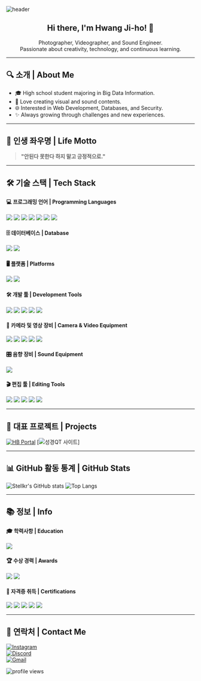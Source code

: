 <!-- README.md -->

<!-- 헤더 배너 -->
![header](https://capsule-render.vercel.app/api?type=waving&color=0:1770ff,100:00c7b7&height=200&text=stellkr's%20GitHub&fontColor=ffffff&fontSize=45&animation=twinkling&fontAlignY=40)

<h2 align="center">Hi there, I'm Hwang Ji-ho! 👋</h2>

<p align="center">
Photographer, Videographer, and Sound Engineer.<br/>
Passionate about creativity, technology, and continuous learning.
</p>


---

## 🔍 소개 | About Me
- 🎓 High school student majoring in Big Data Information.
- 🎥 Love creating visual and sound contents.
- 🌐 Interested in Web Development, Databases, and Security.
- ✨ Always growing through challenges and new experiences.


---

## 🌟 인생 좌우명 | Life Motto

> **"안된다 못한다 하지 말고 긍정적으로."**


---

## 🛠️ 기술 스택 | Tech Stack

#### 💻 프로그래밍 언어 | Programming Languages
<p>
  <img src="https://img.shields.io/badge/Python-3776AB?style=for-the-badge&logo=python&logoColor=white"/>
  <img src="https://img.shields.io/badge/PHP-8892BF?style=for-the-badge&logo=php&logoColor=white"/>
  <img src="https://img.shields.io/badge/HTML5-E34F26?style=for-the-badge&logo=html5&logoColor=white"/>
  <img src="https://img.shields.io/badge/CSS3-1572B6?style=for-the-badge&logo=css3&logoColor=white"/>
  <img src="https://img.shields.io/badge/JavaScript-F7DF1E?style=for-the-badge&logo=javascript&logoColor=black"/>
  <img src="https://img.shields.io/badge/discord.py-5865F2?style=for-the-badge&logo=discord&logoColor=white"/>
  <img src="https://img.shields.io/badge/disnake-5865F2?style=for-the-badge&logo=discord&logoColor=white"/>
</p>

#### 🗄️ 데이터베이스 | Database
<p>
  <img src="https://img.shields.io/badge/MySQL-4479A1?style=for-the-badge&logo=mysql&logoColor=white"/>
  <img src="https://img.shields.io/badge/Oracle-F80000?style=for-the-badge&logo=oracle&logoColor=white"/>
</p>

#### 🖥️ 플랫폼 | Platforms
<p>
  <img src="https://img.shields.io/badge/Windows-0078D6?style=for-the-badge&logo=windows&logoColor=white"/>
  <img src="https://img.shields.io/badge/Netlify-00C7B7?style=for-the-badge&logo=netlify&logoColor=white"/>
</p>

#### 🛠️ 개발 툴 | Development Tools
<p>
  <img src="https://img.shields.io/badge/Visual%20Studio%20Code-007ACC?style=for-the-badge&logo=visualstudiocode&logoColor=white"/>
  <img src="https://img.shields.io/badge/Eclipse-2C2255?style=for-the-badge&logo=eclipseide&logoColor=white"/>
  <img src="https://img.shields.io/badge/PyCharm-000000?style=for-the-badge&logo=pycharm&logoColor=white"/>
  <img src="https://img.shields.io/badge/Jupyter%20Notebook-F37626?style=for-the-badge&logo=jupyter&logoColor=white"/>
  <img src="https://img.shields.io/badge/XAMPP-FB7A24?style=for-the-badge&logo=xampp&logoColor=white"/>
</p>

#### 🎥 카메라 및 영상 장비 | Camera & Video Equipment
<p>
  <img src="https://img.shields.io/badge/Canon%20EOS%20550D-000000?style=for-the-badge&logoWidth=20&logo=https://upload.wikimedia.org/wikipedia/commons/3/3d/Canon_wordmark.svg"/>
  <img src="https://img.shields.io/badge/Canon%20EOS%20700D-000000?style=for-the-badge&logoWidth=20&logo=https://upload.wikimedia.org/wikipedia/commons/3/3d/Canon_wordmark.svg"/>
  <img src="https://img.shields.io/badge/Canon%20EOS%206D%20Mark%20II-000000?style=for-the-badge&logoWidth=20&logo=https://upload.wikimedia.org/wikipedia/commons/3/3d/Canon_wordmark.svg"/>
  <img src="https://img.shields.io/badge/Canon%20XA40-000000?style=for-the-badge&logoWidth=20&logo=https://upload.wikimedia.org/wikipedia/commons/3/3d/Canon_wordmark.svg"/>
  <img src="https://img.shields.io/badge/Lumix%20DMC--G85-000000?style=for-the-badge&logo=panasonic&logoColor=white"/>
</p>

#### 🎛️ 음향 장비 | Sound Equipment
<p>
  <img src="https://img.shields.io/badge/Behringer%20X32-FFCC00?style=for-the-badge&logo=behringer&logoColor=black"/>
</p>

#### 🎬 편집 툴 | Editing Tools
<p>
  <img src="https://img.shields.io/badge/Adobe%20Premiere%20Pro-9999FF?style=for-the-badge&logo=adobepremierepro&logoColor=white"/>
  <img src="https://img.shields.io/badge/Adobe%20After%20Effects-9999FF?style=for-the-badge&logo=adobeaftereffects&logoColor=white"/>
  <img src="https://img.shields.io/badge/Adobe%20Photoshop-31A8FF?style=for-the-badge&logo=adobephotoshop&logoColor=white"/>
  <img src="https://img.shields.io/badge/Adobe%20Illustrator-FF9A00?style=for-the-badge&logo=adobeillustrator&logoColor=white"/>
  <img src="https://img.shields.io/badge/MiriCanvas-FF7F50?style=for-the-badge&logoColor=white"/>
</p>


---

## 📅 대표 프로젝트 | Projects

[![HB Portal](https://img.shields.io/badge/한봄고등학교_학생포털-0d1117?style=for-the-badge&logo=netlify&logoColor=white)](https://hanbomgo.kr)
[![성경QT 사이트](https://img.shields.io/badge/HB_Portal-제작중-0d1117?style=for-the-badge&logo=netlify&logoColor=white)]


---

<!-- ## 🚀 개발 예정 프로젝트 | Upcoming Projects
- 📦 HB Portal (학생용 포탈사이트 & 어플리케이션)
- 📦 성경QT 사이트!

---
-->
## 📊 GitHub 활동 통계 | GitHub Stats

![Stellkr's GitHub stats](https://github-readme-stats.vercel.app/api?username=stellkr&show_icons=true&theme=tokyonight)
![Top Langs](https://github-readme-stats.vercel.app/api/top-langs/?username=stellkr&layout=compact&theme=tokyonight)

---

## 📚 정보 | Info

#### 🎓 학력사항 | Education
<p>
  <img src="https://img.shields.io/badge/한봄고등학교-빅데이터정보과-3776AB?style=for-the-badge&logo=graduation-cap&logoColor=white"/>
</p>

#### 🏆 수상 경력 | Awards
<p>
  <img src="https://img.shields.io/badge/제2회_경운대학교_지능형_모빌리티_SW_경진대회-은상-9CA3AF?style=for-the-badge&logo=trophy&logoColor=white"/>
  <img src="https://img.shields.io/badge/2023학년_한봄고등학교_프로그래밍_경진대회-금상-FACC15?style=for-the-badge&logo=trophy&logoColor=white"/>
</p>

#### 📜 자격증 취득 | Certifications
<p>
  <img src="https://img.shields.io/badge/해킹보안전문가-3급-00BFFF?style=for-the-badge&logo=security&logoColor=white"/>
  <img src="https://img.shields.io/badge/ITQ A등급-아래한글-00BFFF?style=for-the-badge&logo=microsoftword&logoColor=white"/>
  <img src="https://img.shields.io/badge/파이썬마스터-3급-00BFFF?style=for-the-badge&logo=security&logoColor=white"/>
  <img src="https://img.shields.io/badge/ITQ B등급-엑셀-00BFFF?style=for-the-badge&logo=microsoftexcel&logoColor=white"/>
  <img src="https://img.shields.io/badge/ITQ B등급-파워포인트-00BFFF?style=for-the-badge&logo=microsoftpowerpoint&logoColor=white"/>
</p>

---

## 📢 연락처 | Contact Me

[![Instagram](https://img.shields.io/badge/Instagram-E4405F?style=for-the-badge&logo=instagram&logoColor=white)](https://www.instagram.com/jx.h0__/)  
[![Discord](https://img.shields.io/badge/Discord-5865F2?style=for-the-badge&logo=discord&logoColor=white)](https://discord.com/users/990129125534601246)  
[![Gmail](https://img.shields.io/badge/Gmail-D14836?style=for-the-badge&logo=gmail&logoColor=white)](mailto:neondev723@gmail.com)

<p align="left">
  <img src="https://komarev.com/ghpvc/?username=stellkr&label=Profile%20views&color=0e75b6&style=for-the-badge" alt="profile views"/>
</p>
